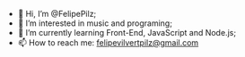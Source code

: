- 👋 Hi, I’m @FelipePilz;
- 👀 I’m interested in music and programing;
- 🌱 I’m currently learning Front-End, JavaScript and Node.js;
- 📫 How to reach me: felipevilvertpilz@gmail.com


